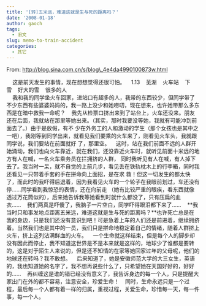 ```yaml
---
title: '[转]五米远，难道这就是生与死的距离吗？'
date: '2008-01-18'
author: gaoch
tags:
  - 旧文
slug: memo-to-train-accident
categories:
  - 其它
---
```


From: http://blog.sina.com.cn/s/blog\_4e4da4990100873w.html  
  
    这是前天发生的事情，现在想想觉得还很可怕。    1.13    芜湖   
火车站    下雪    好大的雪    很多的人  
   
我和我的同学坐火车回家，进站口有超多的人，我带的东西较少，但同学带了不少东西有些婆婆妈妈的，我一路上没少和她唠叨，现在想来，也许她带那么多东西是在暗中救我一命呢？   
我先从检票口挤出来到了站台上，火车还没来。朋友还在后面，我就站在那里等她出来。（其实，那时我要没等她，我就有可能冲到前面去了。）由于是放假，有不
少在外务工的人和激动的学生（那个女孩也是其中之一吧），我刚等到同学出来，就看见我们要乘的火车来了，刚看见火车头，我就跟同学说，我们要站在前面就好
了，那里空。   
这时，站在我们前面不远的人群开始涌动，我们也向火车靠近，就在我们，还没靠近火车时，就听见前面十米远的地方有人在喊，一名火车乘务员在拦拥挤的人群，
同时我听见有人在喊，有人掉下去了。我当时一呆，就不自觉的上前几步，看见丢在铁轨枕木上的行李箱，同时我还看见一只带着手套的手在拼命向上面招，是在求
救！但这一切发生的都太快了，而此时的我吓得后退着，因为我看见火车的一个轮子在我眼前划过，车还没有停......同学看到我惊恐的表情，还在向前走
（她有比较严重的眼疾，看东西就像透过万花筒似的），后来她告诉我等她看到时就什么都没了，只有压扁的血衣......   
我们两真是吓傻了，我脑子一片空白，同学吓得眼泪都下来了......   
**我当时只和事发地点距离五米远，难道这就是生与死的距离吗？**也许死亡总是在我的身边，只是我们还没有意识到吧！可是急着上车的人们还是前进着，继续拥挤着。当然我们也是其中的一员，我们只是拼命地稳定着自己的情绪，随着人群挤上火车，挤上这列沾满鲜血的火车。   
一个生命就这样结束，但是每个人的脚步却没有因此而停止，我不知道这世界是不是本来就是这样的，地球少了谁都是要转的，这是对于陌生人来说的，但是还不知情的在家等她回家过年的父母呢，他们的地球还在转吗？我不敢想。   
后来知道了，她是安徽师范大学的大三女生，英语的，我也知道她的名字了，我不想再说些什么了，只希望她在天国好好的，好好的......   
再纠缠这是谁的错已经没有意义了，我告诉身边的每一个人，只是提醒大家出门在外的都不容易，注意安全，珍爱生命！   
同时，生命永远只是一个过程，最后每一个人都有着一样的归属，重视过程，关爱生命，珍惜每一天，每一件事，每一个人。
